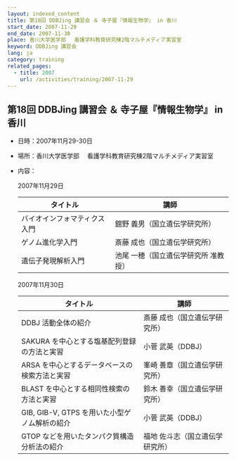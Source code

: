 ```yaml
---
layout: indexed_content
title: 第18回 DDBJing 講習会 ＆ 寺子屋『情報生物学』 in 香川
start_date: 2007-11-29
end_date: 2007-11-30
place: 香川大学医学部　 看護学科教育研究棟2階マルチメディア実習室
keyword: DDBJing 講習会
lang: ja
category: training
related_pages:
  - title: 2007
    url: /activities/training/2007-11-29
---
```


## 第18回 DDBJing 講習会 ＆ 寺子屋『情報生物学』 in 香川 <a name="18"></a>

-   日時：2007年11月29-30日

-   場所：香川大学医学部　 看護学科教育研究棟2階マルチメディア実習室

-   内容：

    2007年11月29日

    | タイトル | 講師 |
    |----|----|
    | バイオインフォマティクス入門 | 舘野 義男（国立遺伝学研究所） |
    | ゲノム進化学入門 | 斎藤 成也（国立遺伝学研究所） |
    | 遺伝子発現解析入門 | 池尾 一穂（国立遺伝学研究所 准教授） |

    2007年11月30日

    | タイトル                                      | 講師 |
    |----|----|
    | DDBJ 活動全体の紹介                           | 斎藤 成也（国立遺伝学研究所） |
    | SAKURA を中心とする塩基配列登録の方法と実習 | 小菅 武英（DDBJ） |
    | ARSA を中心とするデータベースの検索方法と実習 | 峯崎 善章（国立遺伝学研究所） |
    | BLAST を中心とする相同性検索の方法と実習 | 鈴木 善幸（国立遺伝学研究所） |
    | GIB, GIB-V, GTPS を用いた小型ゲノム解析の紹介 | 小菅 武英（DDBJ） |
    | GTOP などを用いたタンパク質構造分析法の紹介   | 福地 佐斗志（国立遺伝学研究所） |